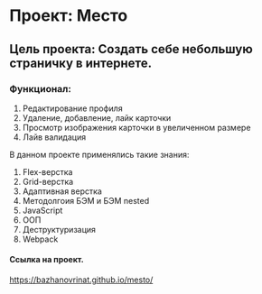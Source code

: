 # Проект: Место

## Цель проекта: Создать себе небольшую страничку в интернете. 
### Функционал:
1. Редактирование профиля
2. Удаление, добавление, лайк карточки
3. Просмотр изображения карточки в увеличенном размере
4. Лайв валидация

В данном проекте применялись такие знания:
1. Flex-верстка
2. Grid-верстка
3. Адаптивная верстка
4. Методолгоия БЭМ и БЭМ nested
5. JavaScript
6. ООП
7. Деструктуризация
8. Webpack


#### Ссылка на проект. 
https://bazhanovrinat.github.io/mesto/
